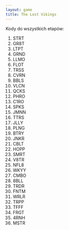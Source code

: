 ```yaml
---
layout: game
title: The Lost Vikings
---
```


Kody do wszystkich etapów:

 1. STRT
 2. GR8T
 3. LTPT
 4. GRND
 5. LLMO
 6. FLOT
 7. TRSS
 8. CVRN
 9. BBLS
10. VLCN
11. QCKS
12. PHRO
13. C1RO
14. SPKS
15. JMNN
16. TTRS
17. JLLY
18. PLNG
19. BTRY
20. JNKR
21. CBLT
22. HOPP
23. SMRT
24. V8TR
25. NFL8
26. WKYY
27. CMBO
28. 8BLL
29. TRDR
30. FNTM
31. WRLR
32. TRPP
33. TFFF
34. FRGT
35. 4RNH
36. MSTR
